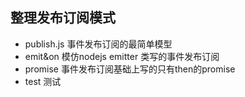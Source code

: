 ## 整理发布订阅模式
* publish.js 事件发布订阅的最简单模型
* emit&on 模仿nodejs emitter 类写的事件发布订阅
* promise 事件发布订阅基础上写的只有then的promise 
* test 测试